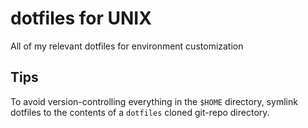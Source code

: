 # dotfiles for UNIX
All of my relevant dotfiles for environment customization

## Tips
To avoid version-controlling everything in the `$HOME` directory, symlink dotfiles to the contents of a `dotfiles` cloned git-repo directory.

